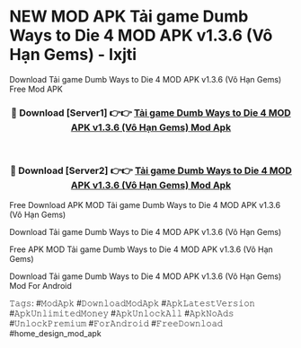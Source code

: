 # NEW MOD APK Tải game Dumb Ways to Die 4 MOD APK v1.3.6 (Vô Hạn Gems) - lxjti
Download Tải game Dumb Ways to Die 4 MOD APK v1.3.6 (Vô Hạn Gems) Free Mod APK

<div align="center">
<h3>🔴 Download [Server1] 👉👉 <a href="https://apk-comot.site?title=Tải_game_Dumb_Ways_to_Die_4_MOD_APK_v1.3.6_(Vô_Hạn_Gems)">Tải game Dumb Ways to Die 4 MOD APK v1.3.6 (Vô Hạn Gems) Mod Apk</a></h3><br>

<h3>🔴 Download [Server2] 👉👉 <a href="https://apk-comot.site?title=Tải_game_Dumb_Ways_to_Die_4_MOD_APK_v1.3.6_(Vô_Hạn_Gems)">Tải game Dumb Ways to Die 4 MOD APK v1.3.6 (Vô Hạn Gems) Mod Apk</a></h3>
</div>


Free Download APK MOD Tải game Dumb Ways to Die 4 MOD APK v1.3.6 (Vô Hạn Gems)

Download Tải game Dumb Ways to Die 4 MOD APK v1.3.6 (Vô Hạn Gems) 

Free APK MOD Tải game Dumb Ways to Die 4 MOD APK v1.3.6 (Vô Hạn Gems) 

Download Tải game Dumb Ways to Die 4 MOD APK v1.3.6 (Vô Hạn Gems) Mod For Android

𝚃𝚊𝚐𝚜: #𝙼𝚘𝚍𝙰𝚙𝚔 #𝙳𝚘𝚠𝚗𝚕𝚘𝚊𝚍𝙼𝚘𝚍𝙰𝚙𝚔 #𝙰𝚙𝚔𝙻𝚊𝚝𝚎𝚜𝚝𝚅𝚎𝚛𝚜𝚒𝚘𝚗 #𝙰𝚙𝚔𝚄𝚗𝚕𝚒𝚖𝚒𝚝𝚎𝚍𝙼𝚘𝚗𝚎𝚢 #𝙰𝚙𝚔𝚄𝚗𝚕𝚘𝚌𝚔𝙰𝚕𝚕 #𝙰𝚙𝚔𝙽𝚘𝙰𝚍𝚜 #𝚄𝚗𝚕𝚘𝚌𝚔𝙿𝚛𝚎𝚖𝚒𝚞𝚖 #𝙵𝚘𝚛𝙰𝚗𝚍𝚛𝚘𝚒𝚍 #𝙵𝚛𝚎𝚎𝙳𝚘𝚠𝚗𝚕𝚘𝚊𝚍 #home_design_mod_apk